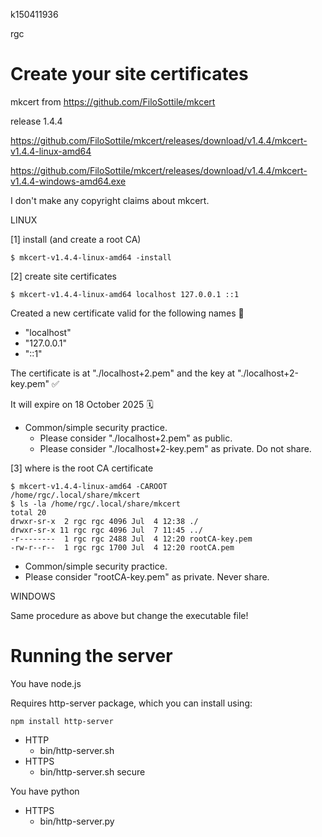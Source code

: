 k150411936

rgc

# Create your site certificates
mkcert from https://github.com/FiloSottile/mkcert

release 1.4.4

https://github.com/FiloSottile/mkcert/releases/download/v1.4.4/mkcert-v1.4.4-linux-amd64

https://github.com/FiloSottile/mkcert/releases/download/v1.4.4/mkcert-v1.4.4-windows-amd64.exe

I don't make any copyright claims about mkcert.


LINUX

[1] install (and create a root CA)
```
$ mkcert-v1.4.4-linux-amd64 -install
```

[2] create site certificates
```
$ mkcert-v1.4.4-linux-amd64 localhost 127.0.0.1 ::1
```

Created a new certificate valid for the following names 📜
 - "localhost"
 - "127.0.0.1"
 - "::1"

The certificate is at "./localhost+2.pem" and the key at "./localhost+2-key.pem" ✅

It will expire on 18 October 2025 🗓

- Common/simple security practice.
  - Please consider "./localhost+2.pem" as public.
  - Please consider "./localhost+2-key.pem" as private. Do not share.

[3] where is the root CA certificate
```
$ mkcert-v1.4.4-linux-amd64 -CAROOT
/home/rgc/.local/share/mkcert
$ ls -la /home/rgc/.local/share/mkcert
total 20
drwxr-sr-x  2 rgc rgc 4096 Jul  4 12:38 ./
drwxr-sr-x 11 rgc rgc 4096 Jul  7 11:45 ../
-r--------  1 rgc rgc 2488 Jul  4 12:20 rootCA-key.pem
-rw-r--r--  1 rgc rgc 1700 Jul  4 12:20 rootCA.pem
```

- Common/simple security practice.
 - Please consider "rootCA-key.pem" as private. Never share.


WINDOWS

Same procedure as above but change the executable file!


# <M-Up>Running the server

You have node.js

Requires http-server package, which you can install using:

```
npm install http-server
```

- HTTP
  - bin/http-server.sh
- HTTPS
  - bin/http-server.sh secure


You have python
- HTTPS
  - bin/http-server.py
